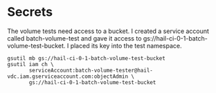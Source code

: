 # Secrets
The volume tests need access to a bucket. I created a service account called
batch-volume-test and gave it access to
gs://hail-ci-0-1-batch-volume-test-bucket. I placed its key into the test
namespace.

```
gsutil mb gs://hail-ci-0-1-batch-volume-test-bucket
gsutil iam ch \
       serviceAccount:batch-volume-tester@hail-vdc.iam.gserviceaccount.com:objectAdmin \
       gs://hail-ci-0-1-batch-volume-test-bucket
```
